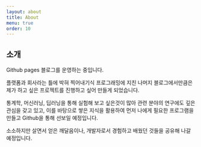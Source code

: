 ```yaml
---
layout: about
title: About
menu: true
order: 10
---
```


## 소개

Github pages 블로그를 운영하는 중입니다. 

플랫폼과 회사라는 틀에 박혀 찍어내기식 프로그래밍에 지친 나머지 블로그에서만큼은 제가 하고 싶은 프로젝트를 진행하고 싶어 만들게 되었습니다. 

통계학, 머신러닝, 딥러닝을 통해 실험해 보고 싶은것이 많아 관련 분야의 연구에도 깊은 관심을 갖고 있고, 이를 바탕으로 쌓은 지식을 활용하여 먼저 나에게 필요한 프로그램을 만들고 Github을 통해 선보일 예정입니다. 

소소하지만 살면서 얻은 깨달음이나, 개발자로서 경험하고 배웠던 것들을 공유해 나갈 예정입니다. 

